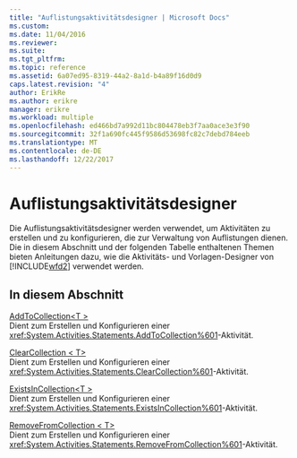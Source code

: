 ```yaml
---
title: "Auflistungsaktivitätsdesigner | Microsoft Docs"
ms.custom: 
ms.date: 11/04/2016
ms.reviewer: 
ms.suite: 
ms.tgt_pltfrm: 
ms.topic: reference
ms.assetid: 6a07ed95-8319-44a2-8a1d-b4a89f16d0d9
caps.latest.revision: "4"
author: ErikRe
ms.author: erikre
manager: erikre
ms.workload: multiple
ms.openlocfilehash: ed466bd7a992d11bc804478eb3f7aa0ace3e3f90
ms.sourcegitcommit: 32f1a690fc445f9586d53698fc82c7debd784eeb
ms.translationtype: MT
ms.contentlocale: de-DE
ms.lasthandoff: 12/22/2017
---
```

# <a name="collection-activity-designers"></a>Auflistungsaktivitätsdesigner
Die Auflistungsaktivitätsdesigner werden verwendet, um Aktivitäten zu erstellen und zu konfigurieren, die zur Verwaltung von Auflistungen dienen. Die in diesem Abschnitt und der folgenden Tabelle enthaltenen Themen bieten Anleitungen dazu, wie die Aktivitäts- und Vorlagen-Designer von [!INCLUDE[wfd2](../workflow-designer/includes/wfd2_md.md)] verwendet werden.  
  
## <a name="in-this-section"></a>In diesem Abschnitt  
 [AddToCollection\<T >](../workflow-designer/addtocollection-t-activity-designer.md)  
 Dient zum Erstellen und Konfigurieren einer <xref:System.Activities.Statements.AddToCollection%601>-Aktivität.  
  
 [ClearCollection < T\>](../workflow-designer/clearcollection-t-activity-designer.md)  
 Dient zum Erstellen und Konfigurieren einer <xref:System.Activities.Statements.ClearCollection%601>-Aktivität.  
  
 [ExistsInCollection\<T >](../workflow-designer/existsincollection-t-activity-designer.md)  
 Dient zum Erstellen und Konfigurieren einer <xref:System.Activities.Statements.ExistsInCollection%601>-Aktivität.  
  
 [RemoveFromCollection < T\>](../workflow-designer/removefromcollection-t-activity-designer.md)  
 Dient zum Erstellen und Konfigurieren einer <xref:System.Activities.Statements.RemoveFromCollection%601>-Aktivität.